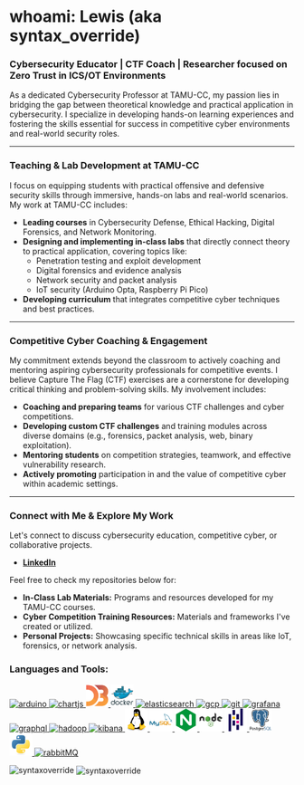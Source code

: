 # whoami: Lewis (aka syntax_override)

### Cybersecurity Educator | CTF Coach | Researcher focused on Zero Trust in ICS/OT Environments

As a dedicated Cybersecurity Professor at TAMU-CC, my passion lies in bridging the gap between theoretical knowledge and practical application in cybersecurity. I specialize in developing hands-on learning experiences and fostering the skills essential for success in competitive cyber environments and real-world security roles.

---

### **Teaching & Lab Development at TAMU-CC**

I focus on equipping students with practical offensive and defensive security skills through immersive, hands-on labs and real-world scenarios. My work at TAMU-CC includes:

* **Leading courses** in Cybersecurity Defense, Ethical Hacking, Digital Forensics, and Network Monitoring.
* **Designing and implementing in-class labs** that directly connect theory to practical application, covering topics like:
    * Penetration testing and exploit development
    * Digital forensics and evidence analysis
    * Network security and packet analysis
    * IoT security (Arduino Opta, Raspberry Pi Pico)
* **Developing curriculum** that integrates competitive cyber techniques and best practices.

---

### **Competitive Cyber Coaching & Engagement**

My commitment extends beyond the classroom to actively coaching and mentoring aspiring cybersecurity professionals for competitive events. I believe Capture The Flag (CTF) exercises are a cornerstone for developing critical thinking and problem-solving skills. My involvement includes:

* **Coaching and preparing teams** for various CTF challenges and cyber competitions.
* **Developing custom CTF challenges** and training modules across diverse domains (e.g., forensics, packet analysis, web, binary exploitation).
* **Mentoring students** on competition strategies, teamwork, and effective vulnerability research.
* **Actively promoting** participation in and the value of competitive cyber within academic settings.

---

### **Connect with Me & Explore My Work**

Let's connect to discuss cybersecurity education, competitive cyber, or collaborative projects.

* [**LinkedIn**](https://www.linkedin.com/in/lewisheuermann/)

Feel free to check my repositories below for:
* **In-Class Lab Materials:** Programs and resources developed for my TAMU-CC courses.
* **Cyber Competition Training Resources:** Materials and frameworks I've created or utilized.
* **Personal Projects:** Showcasing specific technical skills in areas like IoT, forensics, or network analysis.


<h3 align="left">Languages and Tools:</h3>
<p align="left"> <a href="https://www.arduino.cc/" target="_blank" rel="noreferrer"> <img src="https://cdn.worldvectorlogo.com/logos/arduino-1.svg" alt="arduino" width="40" height="40"/> </a> <a href="https://www.chartjs.org" target="_blank" rel="noreferrer"> <img src="https://www.chartjs.org/media/logo-title.svg" alt="chartjs" width="40" height="40"/> </a> <a href="https://d3js.org/" target="_blank" rel="noreferrer"> <img src="https://raw.githubusercontent.com/devicons/devicon/master/icons/d3js/d3js-original.svg" alt="d3js" width="40" height="40"/> </a> <a href="https://www.docker.com/" target="_blank" rel="noreferrer"> <img src="https://raw.githubusercontent.com/devicons/devicon/master/icons/docker/docker-original-wordmark.svg" alt="docker" width="40" height="40"/> </a> <a href="https://www.elastic.co" target="_blank" rel="noreferrer"> <img src="https://www.vectorlogo.zone/logos/elastic/elastic-icon.svg" alt="elasticsearch" width="40" height="40"/> </a> <a href="https://cloud.google.com" target="_blank" rel="noreferrer"> <img src="https://www.vectorlogo.zone/logos/google_cloud/google_cloud-icon.svg" alt="gcp" width="40" height="40"/> </a> <a href="https://git-scm.com/" target="_blank" rel="noreferrer"> <img src="https://www.vectorlogo.zone/logos/git-scm/git-scm-icon.svg" alt="git" width="40" height="40"/> </a> <a href="https://grafana.com" target="_blank" rel="noreferrer"> <img src="https://www.vectorlogo.zone/logos/grafana/grafana-icon.svg" alt="grafana" width="40" height="40"/> </a> <a href="https://graphql.org" target="_blank" rel="noreferrer"> <img src="https://www.vectorlogo.zone/logos/graphql/graphql-icon.svg" alt="graphql" width="40" height="40"/> </a> <a href="https://hadoop.apache.org/" target="_blank" rel="noreferrer"> <img src="https://www.vectorlogo.zone/logos/apache_hadoop/apache_hadoop-icon.svg" alt="hadoop" width="40" height="40"/> </a> <a href="https://www.elastic.co/kibana" target="_blank" rel="noreferrer"> <img src="https://www.vectorlogo.zone/logos/elasticco_kibana/elasticco_kibana-icon.svg" alt="kibana" width="40" height="40"/> </a> <a href="https://www.linux.org/" target="_blank" rel="noreferrer"> <img src="https://raw.githubusercontent.com/devicons/devicon/master/icons/linux/linux-original.svg" alt="linux" width="40" height="40"/> </a> <a href="https://www.mysql.com/" target="_blank" rel="noreferrer"> <img src="https://raw.githubusercontent.com/devicons/devicon/master/icons/mysql/mysql-original-wordmark.svg" alt="mysql" width="40" height="40"/> </a> <a href="https://www.nginx.com" target="_blank" rel="noreferrer"> <img src="https://raw.githubusercontent.com/devicons/devicon/master/icons/nginx/nginx-original.svg" alt="nginx" width="40" height="40"/> </a> <a href="https://nodejs.org" target="_blank" rel="noreferrer"> <img src="https://raw.githubusercontent.com/devicons/devicon/master/icons/nodejs/nodejs-original-wordmark.svg" alt="nodejs" width="40" height="40"/> </a> <a href="https://pandas.pydata.org/" target="_blank" rel="noreferrer"> <img src="https://raw.githubusercontent.com/devicons/devicon/2ae2a900d2f041da66e950e4d48052658d850630/icons/pandas/pandas-original.svg" alt="pandas" width="40" height="40"/> </a> <a href="https://www.postgresql.org" target="_blank" rel="noreferrer"> <img src="https://raw.githubusercontent.com/devicons/devicon/master/icons/postgresql/postgresql-original-wordmark.svg" alt="postgresql" width="40" height="40"/> </a> <a href="https://www.python.org" target="_blank" rel="noreferrer"> <img src="https://raw.githubusercontent.com/devicons/devicon/master/icons/python/python-original.svg" alt="python" width="40" height="40"/> </a> <a href="https://www.rabbitmq.com" target="_blank" rel="noreferrer"> <img src="https://www.vectorlogo.zone/logos/rabbitmq/rabbitmq-icon.svg" alt="rabbitMQ" width="40" height="40"/> </a> </p>

<p><img align="left" src="https://github-readme-stats.vercel.app/api/top-langs?username=syntaxoverride&show_icons=true&locale=en&layout=compact" alt="syntaxoverride" /></p>

<p>&nbsp;<img align="center" src="https://github-readme-stats.vercel.app/api?username=syntaxoverride&show_icons=true&locale=en" alt="syntaxoverride" /></p>


